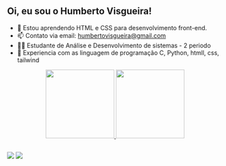 ## Oi, eu sou o Humberto Visgueira!

- 🌱 Estou aprendendo HTML e CSS para desenvolvimento front-end.
- 📫 Contato via email: humbertovisgueira@gmail.com
- 👨‍💻 Estudante de Análise e Desenvolvimento de sistemas - 2 periodo
- 👨‍ Experiencia com as linguagem de programação C, Python, htmll, css, tailwind

<div align="center">
  <a href="https://github.com/HumbertoVisgueira">
  <img height="160em" src="https://github-readme-stats.vercel.app/api?username=HumbertoVisgueira&show_icons=true&theme=dark&include_all_commits=true&count_private=true"/>
  <img height="160em" src="https://github-readme-stats.vercel.app/api/top-langs/?username=HumbertoVisgueira&layout=compact&langs_count=7&theme=dark"/>
</div>

##
  
<div> 
 
  
  <a href = "mailto:humbertovisgueira@gmail.com"><img src="https://img.shields.io/badge/-Gmail-%23333?style=for-the-badge&logo=gmail&logoColor=white" target="_blank"></a>
  <a href="https://www.linkedin.com/in/humberto-visgueira-245190180/" target="_blank"><img src="https://img.shields.io/badge/-LinkedIn-%230077B5?style=for-the-badge&logo=linkedin&logoColor=white" target="_blank"></a> 
</div>
